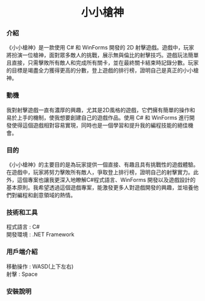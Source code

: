 <h1 align="center">小小槍神</h1>  

### 介紹
《小小槍神》是一款使用 C# 和 WinForms 開發的 2D 射擊遊戲。遊戲中，玩家將扮演一位槍神，面對眾多敵人的挑戰，展示無與倫比的射擊技巧。遊戲玩法簡單且直接，只需擊敗所有敵人和完成所有關卡，並在最終關卡結束時記錄分數。玩家的目標是竭盡全力獲得更高的分數，登上遊戲的排行榜，證明自己是真正的小小槍神。  

### 動機
我對射擊遊戲一直有濃厚的興趣，尤其是2D風格的遊戲，它們擁有簡單的操作和易於上手的機制，使我想要創建自己的遊戲作品。使用 C# 和 WinForms 進行開發使得這個遊戲相對容易實現，同時也是一個學習和提升我的編程技能的絕佳機會。  

### 目的
《小小槍神》的主要目的是為玩家提供一個直接、有趣且具有挑戰性的遊戲體驗。在遊戲中，玩家將努力擊敗所有敵人，爭取登上排行榜，證明自己的射擊實力。此外，這個專案也讓我更深入地瞭解C#程式語言、WinForms 開發以及遊戲設計的基本原則。我希望透過這個遊戲專案，能激發更多人對遊戲開發的興趣，並培養他們對編程和創意領域的熱情。  

### 技術和工具
程式語言 : C#  
開發環境 : .NET Framework

### 用戶端介紹
移動操作 : WASD(上下左右)  
射擊 : Space

### 安裝說明
